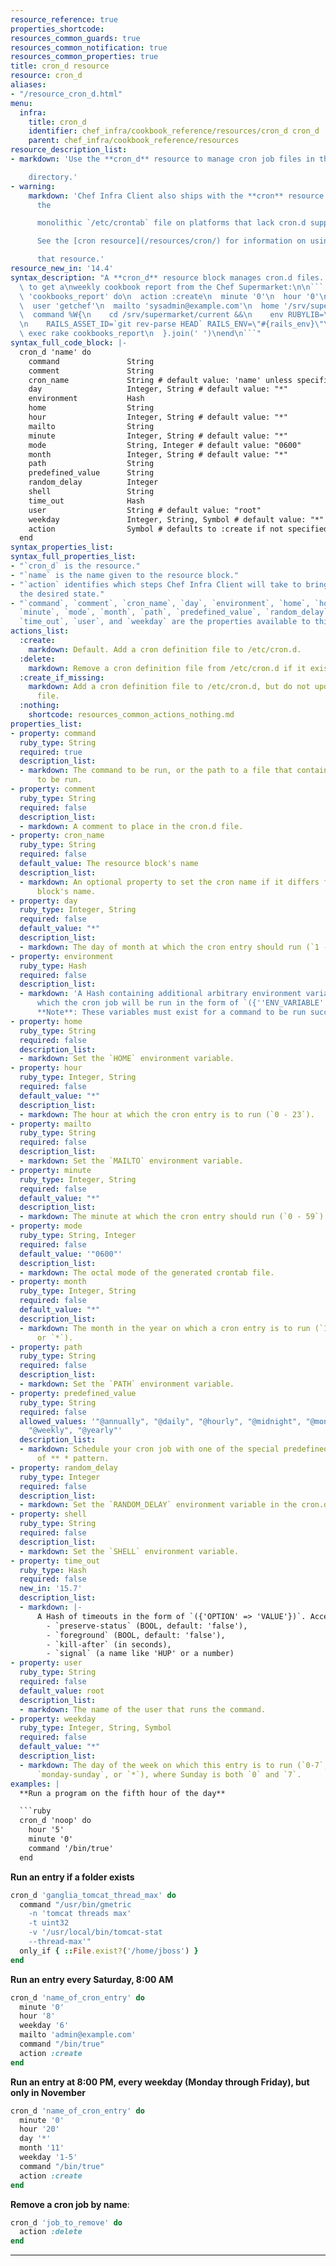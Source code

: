 ```yaml
---
resource_reference: true
properties_shortcode: 
resources_common_guards: true
resources_common_notification: true
resources_common_properties: true
title: cron_d resource
resource: cron_d
aliases:
- "/resource_cron_d.html"
menu:
  infra:
    title: cron_d
    identifier: chef_infra/cookbook_reference/resources/cron_d cron_d
    parent: chef_infra/cookbook_reference/resources
resource_description_list:
- markdown: 'Use the **cron_d** resource to manage cron job files in the /etc/cron.d

    directory.'
- warning:
    markdown: 'Chef Infra Client also ships with the **cron** resource for managing
      the

      monolithic `/etc/crontab` file on platforms that lack cron.d support.

      See the [cron resource](/resources/cron/) for information on using

      that resource.'
resource_new_in: '14.4'
syntax_description: "A **cron_d** resource block manages cron.d files. For example,\
  \ to get a\nweekly cookbook report from the Chef Supermarket:\n\n``` ruby\ncron_d\
  \ 'cookbooks_report' do\n  action :create\n  minute '0'\n  hour '0'\n  weekday '1'\n\
  \  user 'getchef'\n  mailto 'sysadmin@example.com'\n  home '/srv/supermarket/shared/system'\n\
  \  command %W{\n    cd /srv/supermarket/current &&\n    env RUBYLIB=\"/srv/supermarket/current/lib\"\
  \n    RAILS_ASSET_ID=`git rev-parse HEAD` RAILS_ENV=\"#{rails_env}\"\n    bundle\
  \ exec rake cookbooks_report\n  }.join(' ')\nend\n```"
syntax_full_code_block: |-
  cron_d 'name' do
    command               String
    comment               String
    cron_name             String # default value: 'name' unless specified
    day                   Integer, String # default value: "*"
    environment           Hash
    home                  String
    hour                  Integer, String # default value: "*"
    mailto                String
    minute                Integer, String # default value: "*"
    mode                  String, Integer # default value: "0600"
    month                 Integer, String # default value: "*"
    path                  String
    predefined_value      String
    random_delay          Integer
    shell                 String
    time_out              Hash
    user                  String # default value: "root"
    weekday               Integer, String, Symbol # default value: "*"
    action                Symbol # defaults to :create if not specified
  end
syntax_properties_list: 
syntax_full_properties_list:
- "`cron_d` is the resource."
- "`name` is the name given to the resource block."
- "`action` identifies which steps Chef Infra Client will take to bring the node into
  the desired state."
- "`command`, `comment`, `cron_name`, `day`, `environment`, `home`, `hour`, `mailto`,
  `minute`, `mode`, `month`, `path`, `predefined_value`, `random_delay`, `shell`,
  `time_out`, `user`, and `weekday` are the properties available to this resource."
actions_list:
  :create:
    markdown: Default. Add a cron definition file to /etc/cron.d.
  :delete:
    markdown: Remove a cron definition file from /etc/cron.d if it exists.
  :create_if_missing:
    markdown: Add a cron definition file to /etc/cron.d, but do not update an existing
      file.
  :nothing:
    shortcode: resources_common_actions_nothing.md
properties_list:
- property: command
  ruby_type: String
  required: true
  description_list:
  - markdown: The command to be run, or the path to a file that contains the command
      to be run.
- property: comment
  ruby_type: String
  required: false
  description_list:
  - markdown: A comment to place in the cron.d file.
- property: cron_name
  ruby_type: String
  required: false
  default_value: The resource block's name
  description_list:
  - markdown: An optional property to set the cron name if it differs from the resource
      block's name.
- property: day
  ruby_type: Integer, String
  required: false
  default_value: "*"
  description_list:
  - markdown: The day of month at which the cron entry should run (`1 - 31`).
- property: environment
  ruby_type: Hash
  required: false
  description_list:
  - markdown: 'A Hash containing additional arbitrary environment variables under
      which the cron job will be run in the form of `({''ENV_VARIABLE'' => ''VALUE''})`.
      **Note**: These variables must exist for a command to be run successfully.'
- property: home
  ruby_type: String
  required: false
  description_list:
  - markdown: Set the `HOME` environment variable.
- property: hour
  ruby_type: Integer, String
  required: false
  default_value: "*"
  description_list:
  - markdown: The hour at which the cron entry is to run (`0 - 23`).
- property: mailto
  ruby_type: String
  required: false
  description_list:
  - markdown: Set the `MAILTO` environment variable.
- property: minute
  ruby_type: Integer, String
  required: false
  default_value: "*"
  description_list:
  - markdown: The minute at which the cron entry should run (`0 - 59`).
- property: mode
  ruby_type: String, Integer
  required: false
  default_value: '"0600"'
  description_list:
  - markdown: The octal mode of the generated crontab file.
- property: month
  ruby_type: Integer, String
  required: false
  default_value: "*"
  description_list:
  - markdown: The month in the year on which a cron entry is to run (`1 - 12`, `jan-dec`,
      or `*`).
- property: path
  ruby_type: String
  required: false
  description_list:
  - markdown: Set the `PATH` environment variable.
- property: predefined_value
  ruby_type: String
  required: false
  allowed_values: '"@annually", "@daily", "@hourly", "@midnight", "@monthly", "@reboot",
    "@weekly", "@yearly"'
  description_list:
  - markdown: Schedule your cron job with one of the special predefined value instead
      of ** * pattern.
- property: random_delay
  ruby_type: Integer
  required: false
  description_list:
  - markdown: Set the `RANDOM_DELAY` environment variable in the cron.d file.
- property: shell
  ruby_type: String
  required: false
  description_list:
  - markdown: Set the `SHELL` environment variable.
- property: time_out
  ruby_type: Hash
  required: false
  new_in: '15.7'
  description_list:
  - markdown: |-
      A Hash of timeouts in the form of `({'OPTION' => 'VALUE'})`. Accepted valid options are:
        - `preserve-status` (BOOL, default: 'false'),
        - `foreground` (BOOL, default: 'false'),
        - `kill-after` (in seconds),
        - `signal` (a name like 'HUP' or a number)
- property: user
  ruby_type: String
  required: false
  default_value: root
  description_list:
  - markdown: The name of the user that runs the command.
- property: weekday
  ruby_type: Integer, String, Symbol
  required: false
  default_value: "*"
  description_list:
  - markdown: The day of the week on which this entry is to run (`0-7`, `mon-sun`,
      `monday-sunday`, or `*`), where Sunday is both `0` and `7`.
examples: |
  **Run a program on the fifth hour of the day**

  ```ruby
  cron_d 'noop' do
    hour '5'
    minute '0'
    command '/bin/true'
  end
  ```

  **Run an entry if a folder exists**

  ```ruby
  cron_d 'ganglia_tomcat_thread_max' do
    command "/usr/bin/gmetric
      -n 'tomcat threads max'
      -t uint32
      -v '/usr/local/bin/tomcat-stat
      --thread-max'"
    only_if { ::File.exist?('/home/jboss') }
  end
  ```

  **Run an entry every Saturday, 8:00 AM**

  ```ruby
  cron_d 'name_of_cron_entry' do
    minute '0'
    hour '8'
    weekday '6'
    mailto 'admin@example.com'
    command "/bin/true"
    action :create
  end
  ```

  **Run an entry at 8:00 PM, every weekday (Monday through Friday), but only in November**

  ```ruby
  cron_d 'name_of_cron_entry' do
    minute '0'
    hour '20'
    day '*'
    month '11'
    weekday '1-5'
    command "/bin/true"
    action :create
  end
  ```

  **Remove a cron job by name**:

  ```ruby
  cron_d 'job_to_remove' do
    action :delete
  end
  ```
---
```

